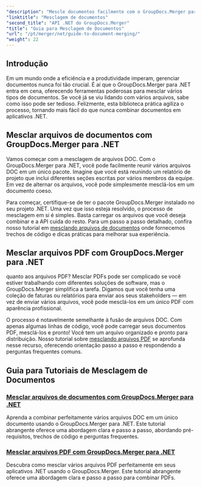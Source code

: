 ```yaml
---
"description": "Mescle documentos facilmente com o GroupDocs.Merger para .NET. Explore tutoriais passo a passo sobre como mesclar arquivos DOC e PDF com eficiência."
"linktitle": "Mesclagem de documentos"
"second_title": "API .NET do GroupDocs.Merger"
"title": "Guia para Mesclagem de Documentos"
"url": "/pt/merger/net/guide-to-document-merging/"
"weight": 22
---
```


## Introdução

Em um mundo onde a eficiência e a produtividade imperam, gerenciar documentos nunca foi tão crucial. É aí que o GroupDocs.Merger para .NET entra em cena, oferecendo ferramentas poderosas para mesclar vários tipos de documentos. Se você já se viu lidando com vários arquivos, sabe como isso pode ser tedioso. Felizmente, esta biblioteca prática agiliza o processo, tornando mais fácil do que nunca combinar documentos em aplicativos .NET.

## Mesclar arquivos de documentos com GroupDocs.Merger para .NET

Vamos começar com a mesclagem de arquivos DOC. Com o GroupDocs.Merger para .NET, você pode facilmente reunir vários arquivos DOC em um único pacote. Imagine que você está reunindo um relatório de projeto que inclui diferentes seções escritas por vários membros da equipe. Em vez de alternar os arquivos, você pode simplesmente mesclá-los em um documento coeso. 

Para começar, certifique-se de ter o pacote GroupDocs.Merger instalado no seu projeto .NET. Uma vez que isso esteja resolvido, o processo de mesclagem em si é simples. Basta carregar os arquivos que você deseja combinar e a API cuida do resto. Para um passo a passo detalhado, confira nosso tutorial em [mesclando arquivos de documentos](./merge-document-files/) onde fornecemos trechos de código e dicas práticas para melhorar sua experiência.

## Mesclar arquivos PDF com GroupDocs.Merger para .NET

quanto aos arquivos PDF? Mesclar PDFs pode ser complicado se você estiver trabalhando com diferentes soluções de software, mas o GroupDocs.Merger simplifica a tarefa. Digamos que você tenha uma coleção de faturas ou relatórios para enviar aos seus stakeholders — em vez de enviar vários arquivos, você pode mesclá-los em um único PDF com aparência profissional.

O processo é notavelmente semelhante à fusão de arquivos DOC. Com apenas algumas linhas de código, você pode carregar seus documentos PDF, mesclá-los e pronto! Você tem um arquivo organizado e pronto para distribuição. Nosso tutorial sobre [mesclando arquivos PDF](./merge-pdf-files/) se aprofunda nesse recurso, oferecendo orientação passo a passo e respondendo a perguntas frequentes comuns.

## Guia para Tutoriais de Mesclagem de Documentos
### [Mesclar arquivos de documentos com GroupDocs.Merger para .NET](./merge-document-files/)
Aprenda a combinar perfeitamente vários arquivos DOC em um único documento usando o GroupDocs.Merger para .NET. Este tutorial abrangente oferece uma abordagem clara e passo a passo, abordando pré-requisitos, trechos de código e perguntas frequentes.
### [Mesclar arquivos PDF com GroupDocs.Merger para .NET](./merge-pdf-files/)
Descubra como mesclar vários arquivos PDF perfeitamente em seus aplicativos .NET usando o GroupDocs.Merger. Este tutorial abrangente oferece uma abordagem clara e passo a passo para combinar PDFs.